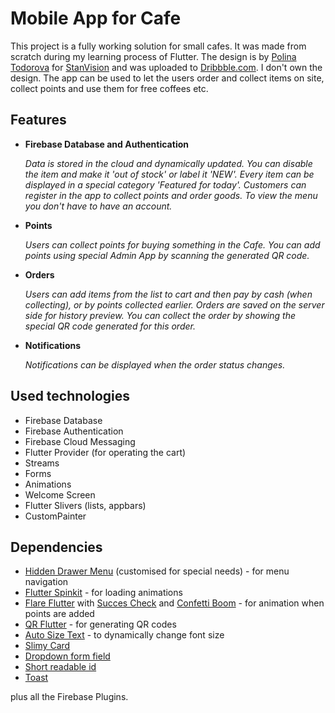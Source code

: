 
# Mobile App for Cafe
This project is a fully working solution for small cafes. It was made from scratch during my learning process of Flutter. The design is by [Polina Todorova](https://dribbble.com/tpdesigned) for [StanVision](https://dribbble.com/stanvision) and was uploaded to [Dribbble.com](https://dribbble.com). I don't own the design. The app can be used to let the users order and collect items on site, collect points and use them for free coffees etc.

## Features

 - **Firebase Database and Authentication**
 
	*Data is stored in the cloud and dynamically updated. You can disable the item and make it 'out of stock' or label it 'NEW'. Every item can be displayed in a special category 'Featured for today'. Customers can register in the app to collect points and order goods. To view the menu you don't have to have an account.*
	
- **Points**

	*Users can collect points for buying something in the Cafe. You can add points using special Admin App by scanning the generated QR code.*
	
- **Orders**

	*Users can add items from the list to cart and then pay by cash (when collecting), or by points collected earlier. Orders are saved on the server side for history preview. You can collect the order by showing the special QR code generated for this order.*
	
- **Notifications**

	*Notifications can be displayed when the order status changes.*

## Used technologies

 - Firebase Database
 - Firebase Authentication
 - Firebase Cloud Messaging
 - Flutter Provider (for operating the cart)
 - Streams
 - Forms
 - Animations
 - Welcome Screen
 - Flutter Slivers (lists, appbars)
- CustomPainter

## Dependencies
- [Hidden Drawer Menu](https://pub.dev/packages/hidden_drawer_menu) (customised for special needs) - for menu navigation
- [Flutter Spinkit](https://pub.dev/packages/flutter_spinkit) - for loading animations
- [Flare Flutter](https://pub.dev/packages/flare_flutter) with [Succes Check](https://rive.app/a/pollux/files/flare/success-check/preview) and [Confetti Boom](https://rive.app/a/zapdeathdoll/files/flare/confetti-boom/preview) - for animation when points are added
- [QR Flutter](https://pub.dev/packages/qr_flutter) - for generating QR codes
- [Auto Size Text](https://pub.dev/packages/auto_size_text) - to dynamically change font size
- [Slimy Card](https://pub.dev/packages/slimy_card)
- [Dropdown form field](https://pub.dev/packages/dropdown_formfield)
- [Short readable id](https://pub.dev/packages/short_readable_id)
- [Toast](https://pub.dev/packages/toast)

plus all the Firebase Plugins.

